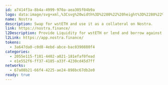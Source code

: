 ```yaml
---
id: a7414f3a-8b4a-4999-970a-aea305f04b9a
logo: data:image/svg+xml,%3Csvg%20width%3D%2280%22%20height%3D%2280%22%20viewBox%3D%220%200%2080%2080%22%20fill%3D%22none%22%20xmlns%3D%22http%3A%2F%2Fwww.w3.org%2F2000%2Fsvg%22%3E%0A%3Cg%20opacity%3D%220.3%22%20filter%3D%22url(%23filter0_f_7077_112)%22%3E%0A%3Cpath%20d%3D%22M17%2040.0004L35.8153%2029.6967L17%2019.3929V40.0004ZM40.5001%2032.2601L17%2045.1328L40.5001%2058L64%2045.1328V19.3929L40.5001%2032.2656V32.2601ZM40.201%2015L29.4243%2021.0722L40.5001%2027.1388L51.5699%2021.0722L40.2069%2015.0056L40.201%2015Z%22%20fill%3D%22%23FF4240%22%2F%3E%0A%3C%2Fg%3E%0A%3Cpath%20d%3D%22M21%2043.3491L36.6127%2034.9624L21%2026.5756V43.3491ZM40.5001%2037.0489L21%2047.5267L40.5001%2058L60%2047.5267V26.5756L40.5001%2037.0534V37.0489ZM40.2519%2023L31.3095%2027.9425L40.5001%2032.8804L49.6856%2027.9425L40.2568%2023.0045L40.2519%2023Z%22%20fill%3D%22%23FF4240%22%2F%3E%0A%3Cdefs%3E%0A%3Cfilter%20id%3D%22filter0_f_7077_112%22%20x%3D%223%22%20y%3D%221%22%20width%3D%2275%22%20height%3D%2271%22%20filterUnits%3D%22userSpaceOnUse%22%20color-interpolation-filters%3D%22sRGB%22%3E%0A%3CfeFlood%20flood-opacity%3D%220%22%20result%3D%22BackgroundImageFix%22%2F%3E%0A%3CfeBlend%20mode%3D%22normal%22%20in%3D%22SourceGraphic%22%20in2%3D%22BackgroundImageFix%22%20result%3D%22shape%22%2F%3E%0A%3CfeGaussianBlur%20stdDeviation%3D%227%22%20result%3D%22effect1_foregroundBlur_7077_112%22%2F%3E%0A%3C%2Ffilter%3E%0A%3C%2Fdefs%3E%0A%3C%2Fsvg%3E%0A
name: Nostra
description: Swap for wstETH and use it as a collateral on Nostra.
link: https://nostra.finance/
l2Description: Provide Liquidity for wstETH or lend and borrow against wstETH
l2Link: https://app.nostra.finance/
tokens:
  - 3a647da0-c0d8-4ebd-abce-bac0390880f4
categories:
  - 2055e115-f181-4402-a021-181efaf0fead
  - e1e552f6-ff37-4185-a33f-4230cd45d7ff
networks:
  - 67a08b21-66f4-4225-ae24-898bc67db2e0
ready: true
---
```


